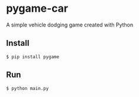 # pygame-car
A simple vehicle dodging game created with Python

## Install
```
$ pip install pygame
```

## Run
```
$ python main.py
```
